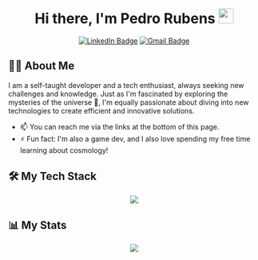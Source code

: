 <h1 align="center">
  Hi there, I'm Pedro Rubens
  <img src="https://media.giphy.com/media/hvRJCLFzcasrR4ia7z/giphy.gif" width="30px"/>
</h1>

<p align="center">
  <a href="https://www.linkedin.com/in/pedro-rubens-7033a5236/" target="_blank"><img src="https://img.shields.io/badge/LinkedIn-0077B5?style=for-the-badge&logo=linkedin&logoColor=white" alt="LinkedIn Badge"/></a>
  <a href="mailto:pedro.colaressrubens15789@gmail.com"><img src="https://img.shields.io/badge/Gmail-D14836?style=for-the-badge&logo=gmail&logoColor=white" alt="Gmail Badge"/></a>
</p>

## 👨‍💻 About Me

I am a self-taught developer and a tech enthusiast, always seeking new challenges and knowledge. Just as I'm fascinated by exploring the mysteries of the universe 🚀, I'm equally passionate about diving into new technologies to create efficient and innovative solutions.

- 📫 You can reach me via the links at the bottom of this page.
- ⚡ Fun fact: I'm also a game dev, and I also love spending my free time learning about cosmology!

## 🛠️ My Tech Stack

<p align="center">
  <a href="https://skillicons.dev">
    <img src="https://skillicons.dev/icons?i=flutter,dart,kotlin,nodejs,typescript,sqlite,mongodb,postman" />
  </a>
</p>

## 📊 My Stats

<div align="center">
  <img src="https://github-readme-stats.vercel.app/api/top-langs/?username=PedrouColares&langs_count=16&theme=omni&card_width=450"/>
</div>
